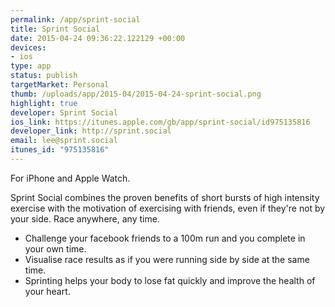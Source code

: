 ```yaml
--- 
permalink: /app/sprint-social
title: Sprint Social
date: 2015-04-24 09:36:22.122129 +00:00
devices: 
- ios
type: app
status: publish
targetMarket: Personal
thumb: /uploads/app/2015-04/2015-04-24-sprint-social.png
highlight: true
developer: Sprint Social
ios_link: https://itunes.apple.com/gb/app/sprint-social/id975135816
developer_link: http://sprint.social
email: lee@sprint.social
itunes_id: "975135816"
---
```


For iPhone and Apple Watch.

Sprint Social combines the proven benefits of short bursts of high intensity exercise with the motivation of exercising with friends, even if they're not by your side. Race anywhere, any time.

- Challenge your facebook friends to a 100m run and you complete in your own time.
- Visualise race results as if you were running side by side at the same time.
- Sprinting helps your body to lose fat quickly and improve the health of your heart.
